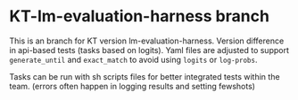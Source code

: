 # KT-lm-evaluation-harness branch

This is an branch for KT version lm-evaluation-harness. Version difference in api-based tests (tasks based on logits). Yaml files are adjusted to support `generate_until` and `exact_match` to avoid using `logits` or `log-probs`.

Tasks can be run with sh scripts files for better integrated tests within the team. (errors often happen in logging results and setting fewshots)
